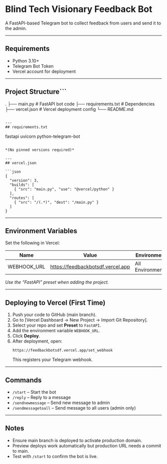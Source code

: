 # Blind Tech Visionary Feedback Bot

A FastAPI-based Telegram bot to collect feedback from users and send it to the admin.

---

## Requirements

- Python 3.10+  
- Telegram Bot Token  
- Vercel account for deployment

---

## Project Structure```
.
├── main.py             # FastAPI bot code
├── requirements.txt    # Dependencies
├── vercel.json         # Vercel deployment config
└── README.md
```

---
## requirements.txt

```
fastapi
uvicorn
python-telegram-bot
```

*(No pinned versions required)*

---
## vercel.json

```json
{
  "version": 3,
  "builds": [
    { "src": "main.py", "use": "@vercel/python" }
  ],
  "routes": [
    { "src": "/(.*)", "dest": "/main.py" }
  ]
}
```

---
## Environment Variables

Set the following in Vercel:

| Name         | Value                                    | Environment         |
| ------------ | ---------------------------------------- | ------------------ |
| WEBHOOK_URL  | https://feedbackbotsdf.vercel.app       | All Environments   |

*Use the “FastAPI” preset when adding the project.*

---
## Deploying to Vercel (First Time)

1. Push your code to GitHub (main branch).
2. Go to [Vercel Dashboard → New Project → Import Git Repository].
3. Select your repo and set **Preset** to `FastAPI`.
4. Add the environment variable `WEBHOOK_URL`.
5. Click **Deploy**.
6. After deployment, open:  
   ```
   https://feedbackbotsdf.vercel.app/set_webhook
   ```  
   This registers your Telegram webhook.

---
## Commands

- `/start` – Start the bot  
- `/reply` – Reply to a message  
- `/sendnewmessage` – Send new message to admin  
- `/sendmessagetoall` – Send message to all users (admin only)

---
## Notes

- Ensure main branch is deployed to activate production domain.
- Preview deploys work automatically but production URL needs a commit to main.
- Test with `/start` to confirm the bot is live.